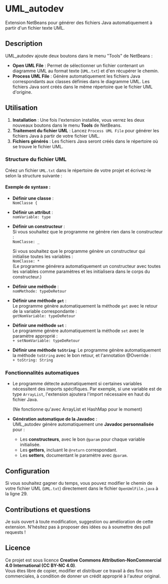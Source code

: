 # UML_autodev

Extension NetBeans pour générer des fichiers Java automatiquement à partir d'un fichier texte UML.

## Description

UML_autodev ajoute deux boutons dans le menu "Tools" de NetBeans :

- **Open UML File** : Permet de sélectionner un fichier contenant un diagramme UML au format texte (`UML.txt`) et d'en récupérer le chemin.
- **Process UML File** : Génère automatiquement les fichiers Java correspondants aux classes définies dans le diagramme UML. Les fichiers Java sont créés dans le même répertoire que le fichier UML d'origine.

## Utilisation

1. **Installation** : Une fois l'extension installée, vous verrez les deux nouveaux boutons dans le menu **Tools** de NetBeans.
2. **Traitement du fichier UML** : Lancez `Process UML File` pour générer les fichiers Java à partir de votre fichier UML.
3. **Fichiers générés** : Les fichiers Java seront créés dans le répertoire où se trouve le fichier UML.

### Structure du fichier UML

Créez un fichier `UML.txt` dans le répertoire de votre projet et écrivez-le selon la structure suivante :

#### Exemple de syntaxe :
- **Définir une classe** :  
  `NomClasse {`

- **Définir un attribut** :  
  `nomVariable: type`

- **Définir un constructeur** :  
  Si vous souhaitez que le programme ne génère rien dans le constructeur :  
  `NomClasse: _`  

  Si vous souhaitez que le programme génère un constructeur qui initialise toutes les variables :  
  `NomClasse: *`  
  (Le programme générera automatiquement un constructeur avec toutes les variables comme paramètres et les initialisera dans le corps du constructeur.)

- **Définir une méthode** :  
  `nomMethode: typeDeRetour`

- **Définir une méthode `get`** :  
  Le programme génère automatiquement la méthode `get` avec le retour de la variable correspondante :  
  `getNomVariable: typeDeRetour`

- **Définir une méthode `set`** :  
  Le programme génère automatiquement la méthode `set` avec le paramètre approprié :  
  `+ setNomVariable: typeDeRetour`

- **Définir une méthode `toString`**:
  Le programme génère automatiquement la méthode `toString` avec le bon retour, et l'annotation @Override :  
  `+ toString: String`
### Fonctionnalités automatiques

- Le programme détecte automatiquement si certaines variables nécessitent des imports spécifiques. Par exemple, si une variable est de type `ArrayList`, l'extension ajoutera l'import nécessaire en haut du fichier Java.
  
    (Ne fonctionne qu'avec ArrayList et HashMap pour le moment)
- **Génération automatique de la Javadoc** :  
  UML_autodev génère automatiquement une **Javadoc personnalisée** pour :
  - Les **constructeurs**, avec le bon `@param` pour chaque variable initialisée.
  - Les **getters**, incluant le `@return` correspondant.
  - Les **setters**, documentant le paramètre avec `@param`.

## Configuration

Si vous souhaitez gagner du temps, vous pouvez modifier le chemin de votre fichier UML (`UML.txt`) directement dans le fichier `OpenUmlFile.java` à la ligne 29.

## Contributions et questions

Je suis ouvert à toute modification, suggestion ou amélioration de cette extension. N'hésitez pas à proposer des idées ou à soumettre des pull requests !

## Licence

Ce projet est sous licence **Creative Commons Attribution-NonCommercial 4.0 International (CC BY-NC 4.0)**.  
Vous êtes libre de copier, modifier et distribuer ce travail à des fins non commerciales, à condition de donner un crédit approprié à l'auteur original.

